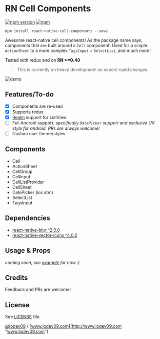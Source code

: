 # RN Cell Components
[![npm version](https://badge.fury.io/js/react-native-cell-components.svg)](https://www.npmjs.com/package/react-native-cell-components)
[![npm](https://img.shields.io/npm/dt/react-native-cell-components.svg)](https://www.npmjs.com/package/react-native-cell-components)
```
npm install react-native-cell-components --save
```
Awesome react-native cell components! As the package name says, components that are built around a `Cell` component. Used for a simple `ActionSheet` to a more complex `TagsInput` + `SelectList`, and much more!

Tested with redux and on **RN >=0.40**

> This is currently on heavy development so expect rapid changes.

![demo](https://raw.githubusercontent.com/lodev09/react-native-cell-components/master/demo.gif)

## Features/To-do
- [x] Components are re-used
- [x] Supports redux
- [x] [Realm](https://github.com/realm/realm-js) support for ListView
- [ ] Full Android support, _specifically `DatePicker` support and exclusive UX style for android. PRs are always welcome!_
- [ ] Custom user theme/styles

## Components
- Cell
- ActionSheet
- CellGroup
- CellInput
- CellListProvider
- CellSheet
- DatePicker (ios atm)
- SelectList
- TagsInput

## Dependencies
- [react-native-blur ^2.0.0](https://github.com/react-native-community/react-native-blur)
- [react-native-vector-icons ^4.0.0](https://github.com/oblador/react-native-vector-icons)

## Usage & Props
_coming soon, see [example](example/CellComponents) for now :)_

## Credits
Feedback and PRs are welcome!

## License
See [LICENSE](LICENSE) file.

[@lodev09](http://twitter.com/lodev09) / [www.lodev09.com](http://www.lodev09.com "www.lodev09.com")
